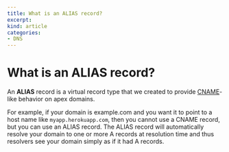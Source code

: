 ```yaml
---
title: What is an ALIAS record?
excerpt: 
kind: article
categories:
- DNS
---
```


# What is an ALIAS record?

An **ALIAS** record is a virtual record type that we created to provide [CNAME](/articles/cname-record)-like behavior on apex domains.

For example, if your domain is example.com and you want it to point to a host name like `myapp.herokuapp.com`, then you cannot use a CNAME record, but you can use an ALIAS record. The ALIAS record will automatically resolve your domain to one or more A records at resolution time and thus resolvers see your domain simply as if it had A records.

